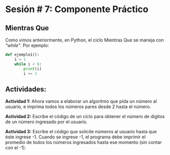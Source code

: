 # Sesión # 7: Componente Práctico


## Mientras Que

Como vimos anteriormente, en Python, el ciclo Mientras Que se maneja con *"while"*. Por ejemplo:

``` python
def ejemplo1():
    i = 1
    while i < 6:
        print(i)
        i += 1
```

## Actividades:
 
**Actividad 1:**  Ahora vamos a elaborar un algoritmo que pida un número al usuario, e imprima todos los números pares desde 2 hasta el número.

**Actividad 2:**  Escribe el código de un ciclo para obtener el número de dígitos de un número ingresado por el usuario.

**Actividad 3:** Escribe el código que solicite números al usuario hasta que éste ingrese -1. Cuando se ingrese -1, el programa debe imprimir el promedio de todos los números ingresados hasta ese momento (sin contar con el -1).